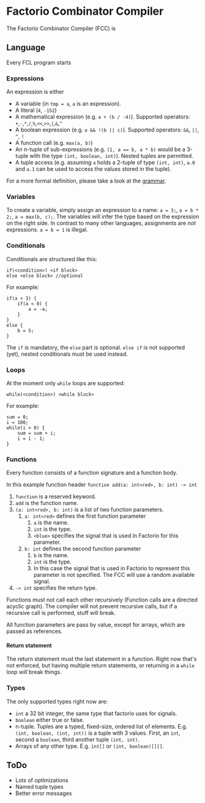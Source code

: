 # Factorio Combinator Compiler

The Factorio Combinator Compiler (FCC) is 

## Language
Every FCL program starts 

### Expressions
An expression is either
- A variable (in `tmp = a`, `a` is an expression).
- A literal (`4`, `-152`)  
- A mathematical expression (e.g. `a + (b / -4)`). Supported operators: `+`,`-`,`*`,`/`,`%`,`<<`,`>>`,`|`,`&`,`^`
- A boolean expression (e.g. `a && !(b || c)`). Supported operators: `&&`, `||`, `^`, `!`
- A function call (e.g. `max(a, b)`)
- An n-tuple of sub-expressions (e.g. `(1, a == b, a * b)` would be a 3-tuple with the type `(int, boolean, int)`). Nested tuples are permitted.
- A tuple access (e.g. assuming `a` holds a 2-tuple of type `(int, int)`, `a.0` and `a.1` can be used to access the values stored in the tuple).

For a more formal definition, please take a look at the [grammar](src/main/antlr4/me/joba/factorio/lang/Language.g4).

### Variables
To create a variable, simply assign an expression to a name: `a = 3;`, `a = b * 2;`, `a = max(b, c);`.
The variables will infer the type based on the expression on the right side. In contrast to many other languages, assignments are _not_ expressions. `a = b = 1` is illegal.

### Conditionals
Conditionals are structured like this:

    if(<condition>) <if block>
    else <else block> //optional

For example:

    if(a < 3) {
        if(a < 0) {
            a = -a;
        }
    }
    else {
        b = 5;
    }

The `if` is mandatory, the `else` part is optional. `else if` is not supported (yet), nested conditionals must be used instead.

### Loops
At the moment only `while` loops are supported:

    while(<condition>) <while block>

For example:

    sum = 0;
    i = 100;
    while(i > 0) {
        sum = sum + i;
        i = i - 1;
    }


### Functions
Every function consists of a function signature and a function body.

In this example function header `function add(a: int<red>, b: int) -> int`
1. `function` is a reserved keyword.
2. `add` is the function name.
3. `(a: int<red>, b: int)` is a list of two function parameters.
    1. `a: int<red>` defines the first function parameter
        1. `a` is the name.
        2. `int` is the type.
        3. `<blue>` specifies the signal that is used in Factorio for this parameter.
    2. `b: int` defines the second function parameter
        1. `b` is the name.
        2. `int` is the type.
        3. In this case the signal that is used in Factorio to represent this parameter is not specified. The FCC will use a random available signal.
4. `-> int` specifies the return type.

Functions must not call each other recursively (Function calls are a directed acyclic graph). The compiler will not prevent recursive calls, but if a recursive call is performed, stuff will break.

All function parameters are pass by value, except for arrays, which are passed as references.

#### Return statement
The return statement must the last statement in a function. Right now that's not enforced, but having multiple return statements, or returning in a `while` loop _will_ break things.

### Types
The only supported types right now are:
- `int` a 32 bit integer, the same type that factorio uses for signals.
- `boolean` either true or false. 
- n-tuple. Tuples are a typed, fixed-size, ordered list of elements. E.g. `(int, boolean, (int, int))` is a tuple with 3 values. First, an `int`, second a `boolean`, third another tuple `(int, int)`. 
- Arrays of any other type. E.g. `int[]` or `(int, boolean)[][]`.

## ToDo
- Lots of optimizations
- Named tuple types
- Better error messages